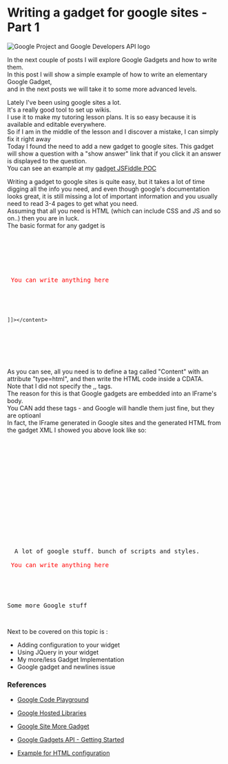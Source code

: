 <style>.mograblog p { width : 500px } .mograblog img.right { clear:right; float:right; margin-left:1em; margin-bottom:1em }</style>

<div class="mograblog" dir="ltr" style="text-align: left;" trbidi="on">

# Writing a gadget for google sites - Part 1

![Google Project and Google Developers API logo](https://lh4.googleusercontent.com/-iyp7MYnGMpg/UHOte6ehDXI/AAAAAAAAVIM/UQj2V4JaDSQ/s144/google-logos.png "Google Project and Google Developers API logo")

In the next couple of posts I will explore Google Gadgets and how to write them.  
In this post I will show a simple example of how to write an elementary Google Gadget,  
and in the next posts we will take it to some more advanced levels.  

Lately I've been using google sites a lot.  
It's a really good tool to set up wikis.  
I use it to make my tutoring lesson plans. It is so easy because it is available and editable everywhere.  
So if I am in the middle of the lesson and I discover a mistake, I can simply fix it right away  
Today I found the need to add a new gadget to google sites. This gadget will show a question with a "show answer" link that if you click it an answer is displayed to the question.  
You can see an example at my [gadget JSFiddle POC](http://jsfiddle.net/rAuem/ "Gadget JSFiddle POC")  

Writing a gadget to google sites is quite easy, but it takes a lot of time digging all the info you need, and even though google's documentation looks great, it is still missing a lot of important information and you usually need to read 3-4 pages to get what you need.  
Assuming that all you need is HTML (which can include CSS and JS and so on..) then you are in luck.  
The basic format for any gadget is

<pre class="prettyprint">  

<module>  
  <moduleprefs title="My Gadget">  
  <content type="html"><style>.my-text{color:red}</style>   

<div class="my-text"> You can write anything here </div>

  <script>alert('hello');</script>  
    ]]></content>   
</moduleprefs></module>  
</pre>

As you can see, all you need is to define a tag called "Content" with an attribute "type=html", and then write the HTML code inside a CDATA.  
Note that I did not specify the ,, tags.  
The reason for this is that Google gadgets are embedded into an IFrame's body.  
You CAN add these tags - and Google will handle them just fine, but they are optioanl  
In fact, the IFrame generated in Google sites and the generated HTML from the gadget XML I showed you above look like so:

<pre class="prettyprint">  

<iframe title="My Gadget" width="100%" height="200" scrolling="no" frameborder="0" id="1430389399" name="1430389399" allowtransparency="true" class="igm" src="//...?url=gadgetUrl&amp;parent=The embedding site"></iframe>  

  A lot of google stuff. bunch of scripts and styles.  

<div class="my-text"> You can write anything here </div>

  <script>alert('hello');</script>  

  Some more Google stuff    

</pre>

Next to be covered on this topic is :

*   Adding configuration to your widget
*   Using JQuery in your widget
*   My more/less Gadget Implementation
*   Google gadget and newlines issue

### References

*   [Google Code Playground](https://code.google.com/apis/ajax/playground/#jqueryui "Google Code Playground")
*   [Google Hosted Libraries](https://developers.google.com/speed/libraries/devguide#jquery "Google Hosted Libraries")

*   [Google Site More Gadget](http://code.google.com/p/google-sites-more-gadget/ "google-sites-more-gadget")
*   [Google Gadgets API - Getting Started](https://developers.google.com/gadgets/docs/gs "Google Gadgets API - Getting Started")
*   [Example for HTML configuration](http://www.gstatic.com/sites-gadgets/embed/embed.xml "Example for HTML configuration")

</div>